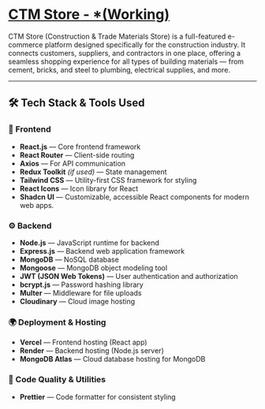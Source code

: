 # [CTM Store - *(Working)](https://ctmstore-adityas-projects-f678353b.vercel.app/) #

CTM Store (Construction & Trade Materials Store) is a full-featured e-commerce platform designed specifically for the construction industry. It connects customers, suppliers, and contractors in one place, offering a seamless shopping experience for all types of building materials — from cement, bricks, and steel to plumbing, electrical supplies, and more.

---

## 🛠️ Tech Stack & Tools Used

### 🧩 Frontend
- **React.js** — Core frontend framework
- **React Router** — Client-side routing
- **Axios** — For API communication
- **Redux Toolkit** *(if used)* — State management
- **Tailwind CSS** — Utility-first CSS framework for styling
- **React Icons** — Icon library for React
- **Shadcn UI** — Customizable, accessible React components for modern web apps. 

### ⚙️ Backend
- **Node.js** — JavaScript runtime for backend
- **Express.js** — Backend web application framework
- **MongoDB** — NoSQL database
- **Mongoose** — MongoDB object modeling tool
- **JWT (JSON Web Tokens)** — User authentication and authorization
- **bcrypt.js** — Password hashing library
- **Multer** — Middleware for file uploads
- **Cloudinary** — Cloud image hosting

### 🌍 Deployment & Hosting
- **Vercel** — Frontend hosting (React app)
- **Render** — Backend hosting (Node.js server)
- **MongoDB Atlas** — Cloud database hosting for MongoDB

### 🧹 Code Quality & Utilities
- **Prettier** — Code formatter for consistent styling
